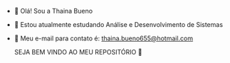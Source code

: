 - 👋 Olá! Sou a Thaina Bueno 
- 👀 Estou atualmente estudando Análise e Desenvolvimento de Sistemas 
- 🤳 Meu e-mail para contato é: thaina.bueno655@hotmail.com 

     SEJA BEM VINDO AO MEU REPOSITÓRIO 💖
